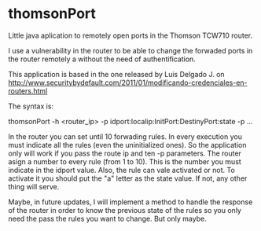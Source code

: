 thomsonPort
===========

Little java aplication to remotely open ports in the Thomson TCW710 router.

I use a vulnerability in the router to be able to change the forwaded ports in the router
remotely a without the need of authentification.

This application is based in the one released by Luis Delgado J. 
on http://www.securitybydefault.com/2011/01/modificando-credenciales-en-routers.html

The syntax is:

thomsonPort -h <router_ip> -p idport:localip:InitPort:DestinyPort:state -p ...

In the router you can set until 10 forwading rules. In every execution you must
indicate all the rules (even the uninitialized ones). So the application
only will work if you pass the route ip and ten -p parameters. The router asign a
number to every rule (from 1 to 10). This is the number you must indicate in the
idport value. Also, the rule can vale activated or not. To activate it you should
put the "a" letter as the state value. If not, any other thing will serve.

Maybe, in future updates, I will implement a method to handle the response of the
router in order to know the previous state of the rules so you only need the pass the rules you want to change. But only maybe.